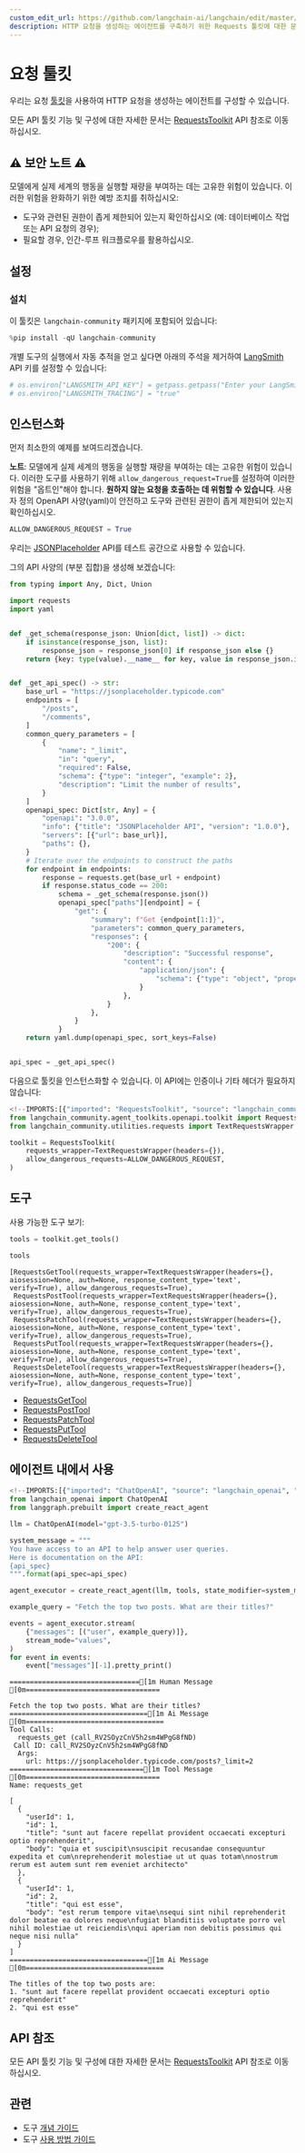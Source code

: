 ```yaml
---
custom_edit_url: https://github.com/langchain-ai/langchain/edit/master/docs/docs/integrations/tools/requests.ipynb
description: HTTP 요청을 생성하는 에이전트를 구축하기 위한 Requests 툴킷에 대한 문서입니다. 설치 및 보안 주의사항을 포함합니다.
---
```


# 요청 툴킷

우리는 요청 [툴킷](/docs/concepts/#toolkits)을 사용하여 HTTP 요청을 생성하는 에이전트를 구성할 수 있습니다.

모든 API 툴킷 기능 및 구성에 대한 자세한 문서는 [RequestsToolkit](https://api.python.langchain.com/en/latest/agent_toolkits/langchain_community.agent_toolkits.openapi.toolkit.RequestsToolkit.html) API 참조로 이동하십시오.

## ⚠️ 보안 노트 ⚠️
모델에게 실제 세계의 행동을 실행할 재량을 부여하는 데는 고유한 위험이 있습니다. 이러한 위험을 완화하기 위한 예방 조치를 취하십시오:

- 도구와 관련된 권한이 좁게 제한되어 있는지 확인하십시오 (예: 데이터베이스 작업 또는 API 요청의 경우);
- 필요할 경우, 인간-루프 워크플로우를 활용하십시오.

## 설정

### 설치

이 툴킷은 `langchain-community` 패키지에 포함되어 있습니다:

```python
%pip install -qU langchain-community
```


개별 도구의 실행에서 자동 추적을 얻고 싶다면 아래의 주석을 제거하여 [LangSmith](https://docs.smith.langchain.com/) API 키를 설정할 수 있습니다:

```python
# os.environ["LANGSMITH_API_KEY"] = getpass.getpass("Enter your LangSmith API key: ")
# os.environ["LANGSMITH_TRACING"] = "true"
```


## 인스턴스화

먼저 최소한의 예제를 보여드리겠습니다.

**노트**: 모델에게 실제 세계의 행동을 실행할 재량을 부여하는 데는 고유한 위험이 있습니다. 이러한 도구를 사용하기 위해 `allow_dangerous_request=True`를 설정하여 이러한 위험을 "옵트인"해야 합니다.
**원하지 않는 요청을 호출하는 데 위험할 수 있습니다**. 사용자 정의 OpenAPI 사양(yaml)이 안전하고 도구와 관련된 권한이 좁게 제한되어 있는지 확인하십시오.

```python
ALLOW_DANGEROUS_REQUEST = True
```


우리는 [JSONPlaceholder](https://jsonplaceholder.typicode.com) API를 테스트 공간으로 사용할 수 있습니다.

그의 API 사양의 (부분 집합)을 생성해 보겠습니다:

```python
from typing import Any, Dict, Union

import requests
import yaml


def _get_schema(response_json: Union[dict, list]) -> dict:
    if isinstance(response_json, list):
        response_json = response_json[0] if response_json else {}
    return {key: type(value).__name__ for key, value in response_json.items()}


def _get_api_spec() -> str:
    base_url = "https://jsonplaceholder.typicode.com"
    endpoints = [
        "/posts",
        "/comments",
    ]
    common_query_parameters = [
        {
            "name": "_limit",
            "in": "query",
            "required": False,
            "schema": {"type": "integer", "example": 2},
            "description": "Limit the number of results",
        }
    ]
    openapi_spec: Dict[str, Any] = {
        "openapi": "3.0.0",
        "info": {"title": "JSONPlaceholder API", "version": "1.0.0"},
        "servers": [{"url": base_url}],
        "paths": {},
    }
    # Iterate over the endpoints to construct the paths
    for endpoint in endpoints:
        response = requests.get(base_url + endpoint)
        if response.status_code == 200:
            schema = _get_schema(response.json())
            openapi_spec["paths"][endpoint] = {
                "get": {
                    "summary": f"Get {endpoint[1:]}",
                    "parameters": common_query_parameters,
                    "responses": {
                        "200": {
                            "description": "Successful response",
                            "content": {
                                "application/json": {
                                    "schema": {"type": "object", "properties": schema}
                                }
                            },
                        }
                    },
                }
            }
    return yaml.dump(openapi_spec, sort_keys=False)


api_spec = _get_api_spec()
```


다음으로 툴킷을 인스턴스화할 수 있습니다. 이 API에는 인증이나 기타 헤더가 필요하지 않습니다:

```python
<!--IMPORTS:[{"imported": "RequestsToolkit", "source": "langchain_community.agent_toolkits.openapi.toolkit", "docs": "https://api.python.langchain.com/en/latest/agent_toolkits/langchain_community.agent_toolkits.openapi.toolkit.RequestsToolkit.html", "title": "Requests Toolkit"}, {"imported": "TextRequestsWrapper", "source": "langchain_community.utilities.requests", "docs": "https://api.python.langchain.com/en/latest/utilities/langchain_community.utilities.requests.TextRequestsWrapper.html", "title": "Requests Toolkit"}]-->
from langchain_community.agent_toolkits.openapi.toolkit import RequestsToolkit
from langchain_community.utilities.requests import TextRequestsWrapper

toolkit = RequestsToolkit(
    requests_wrapper=TextRequestsWrapper(headers={}),
    allow_dangerous_requests=ALLOW_DANGEROUS_REQUEST,
)
```


## 도구

사용 가능한 도구 보기:

```python
tools = toolkit.get_tools()

tools
```


```output
[RequestsGetTool(requests_wrapper=TextRequestsWrapper(headers={}, aiosession=None, auth=None, response_content_type='text', verify=True), allow_dangerous_requests=True),
 RequestsPostTool(requests_wrapper=TextRequestsWrapper(headers={}, aiosession=None, auth=None, response_content_type='text', verify=True), allow_dangerous_requests=True),
 RequestsPatchTool(requests_wrapper=TextRequestsWrapper(headers={}, aiosession=None, auth=None, response_content_type='text', verify=True), allow_dangerous_requests=True),
 RequestsPutTool(requests_wrapper=TextRequestsWrapper(headers={}, aiosession=None, auth=None, response_content_type='text', verify=True), allow_dangerous_requests=True),
 RequestsDeleteTool(requests_wrapper=TextRequestsWrapper(headers={}, aiosession=None, auth=None, response_content_type='text', verify=True), allow_dangerous_requests=True)]
```


- [RequestsGetTool](https://api.python.langchain.com/en/latest/tools/langchain_community.tools.requests.tool.RequestsGetTool.html)
- [RequestsPostTool](https://api.python.langchain.com/en/latest/tools/langchain_community.tools.requests.tool.RequestsPostTool.html)
- [RequestsPatchTool](https://api.python.langchain.com/en/latest/tools/langchain_community.tools.requests.tool.RequestsPatchTool.html)
- [RequestsPutTool](https://api.python.langchain.com/en/latest/tools/langchain_community.tools.requests.tool.RequestsPutTool.html)
- [RequestsDeleteTool](https://api.python.langchain.com/en/latest/tools/langchain_community.tools.requests.tool.RequestsDeleteTool.html)

## 에이전트 내에서 사용

```python
<!--IMPORTS:[{"imported": "ChatOpenAI", "source": "langchain_openai", "docs": "https://api.python.langchain.com/en/latest/chat_models/langchain_openai.chat_models.base.ChatOpenAI.html", "title": "Requests Toolkit"}]-->
from langchain_openai import ChatOpenAI
from langgraph.prebuilt import create_react_agent

llm = ChatOpenAI(model="gpt-3.5-turbo-0125")

system_message = """
You have access to an API to help answer user queries.
Here is documentation on the API:
{api_spec}
""".format(api_spec=api_spec)

agent_executor = create_react_agent(llm, tools, state_modifier=system_message)
```


```python
example_query = "Fetch the top two posts. What are their titles?"

events = agent_executor.stream(
    {"messages": [("user", example_query)]},
    stream_mode="values",
)
for event in events:
    event["messages"][-1].pretty_print()
```

```output
================================[1m Human Message [0m=================================

Fetch the top two posts. What are their titles?
==================================[1m Ai Message [0m==================================
Tool Calls:
  requests_get (call_RV2SOyzCnV5h2sm4WPgG8fND)
 Call ID: call_RV2SOyzCnV5h2sm4WPgG8fND
  Args:
    url: https://jsonplaceholder.typicode.com/posts?_limit=2
=================================[1m Tool Message [0m=================================
Name: requests_get

[
  {
    "userId": 1,
    "id": 1,
    "title": "sunt aut facere repellat provident occaecati excepturi optio reprehenderit",
    "body": "quia et suscipit\nsuscipit recusandae consequuntur expedita et cum\nreprehenderit molestiae ut ut quas totam\nnostrum rerum est autem sunt rem eveniet architecto"
  },
  {
    "userId": 1,
    "id": 2,
    "title": "qui est esse",
    "body": "est rerum tempore vitae\nsequi sint nihil reprehenderit dolor beatae ea dolores neque\nfugiat blanditiis voluptate porro vel nihil molestiae ut reiciendis\nqui aperiam non debitis possimus qui neque nisi nulla"
  }
]
==================================[1m Ai Message [0m==================================

The titles of the top two posts are:
1. "sunt aut facere repellat provident occaecati excepturi optio reprehenderit"
2. "qui est esse"
```

## API 참조

모든 API 툴킷 기능 및 구성에 대한 자세한 문서는 [RequestsToolkit](https://api.python.langchain.com/en/latest/agent_toolkits/langchain_community.agent_toolkits.openapi.toolkit.RequestsToolkit.html) API 참조로 이동하십시오.

## 관련

- 도구 [개념 가이드](/docs/concepts/#tools)
- 도구 [사용 방법 가이드](/docs/how_to/#tools)